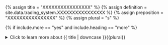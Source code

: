 <!--------------------------------------------- TITLE AND DEFINITION starts -->

{% assign title = "XXXXXXXXXXXXXXXX" %}
{% assign definition = site.data.trading_system.XXXXXXXXXXXXXXXX %}
{% assign preposition = "XXXXXXXXXXXXXXXX" %}
{% assign plural = "s" %}

<!--------------------------------------------- TITLE AND DEFINITION ends -->

{% if include.more == "yes" and include.heading == "more" %}
<details class='detailsCollapsible'><summary class='nobr'>Click to learn more about {{ title | downcase }}{{plural}}
</summary>
{% endif %}

{% if include.heading != "" and include.heading != "more" %}
{{include.heading}} {{title}}
{% endif %}

{% if include.icon != "no" %} 

{% if include.table == "yes" and include.icon != "no" %}
<table class='definitionTable'><tr><td>
{% endif %}

<img src='images/icons/nodes/png{{include.icon}}/{{ title | downcase | replace: " ", "-" }}.png' />

{% if include.table == "yes" and include.icon != "no" %}
</td><td>
{% endif %}

{% endif %}

{% if include.definition == "bold" %}
<strong>{{ definition }}</strong>
{% else %}
{% if include.definition != "no" %}
{{ definition }}
{% endif %}
{% endif %}

{% if include.table == "yes" and include.icon != "no" %}
</td></tr></table>
{% endif %}

{% if include.more == "yes" and include.content == "more" and include.heading != "more" %}
<details class='detailsCollapsible'><summary class='nobr'>Click to learn more about {{ title | downcase }}{{plural}}
</summary>
{% endif %}

{% if include.content != "no" %}

<!--------------------------------------------- CONTENT starts -->Traders usually use market orders when the priority is the certainty of execution over the rate of execution. Depending on the size of the order and the liquidity of the particular market/exchange, market orders may experience more or less slippage.###### Market Orders' RateUsers have no control over the rate at which a market order is filled. The exchange fills the order with available bids/asks at the time of execution.{% include tip.html content="The information below this banner is valid for all types of orders." %}###### Order SizeAs explained in the definition of the execution algorithm, each algorithm is allocated a percentage of the target size defined under the initial targets node.*The simplified logic for non-coders:*```algorithmSize = targetSize * percentageOfStageTargetSize / 100```*The actual code:*```jslet algorithmSizeInBaseAsset = tradingEngineStage.stageBaseAsset.targetSize.value * executionAlgorithm.config.percentageOfStageTargetSize / 100let algorithmSizeInQuotedAsset = tradingEngineStage.stageQuotedAsset.targetSize.value * executionAlgorithm.config.percentageOfStageTargetSize / 100```Similarly, the size of an order is defined as a percentage of the size that the particular algorithm is allowed to execute *(see the configuration)*. *The simplified logic for non-coders:*```orderSize = algorithmSize * percentageOfAlgorithmSize / 100```*The actual code:*```jstradingEngineOrder.orderBaseAsset.size.value = algorithmSizeInBaseAsset * tradingSystemOrder.config.percentageOfAlgorithmSize / 100```Because each execution algorithm may define multiple orders, the typical scenario is that all orders defined within an algorithm add up to 100% of the size allocated to the algorithm. However, it is up to the user how to manage this setting, as different hacks may be found to achieve different behaviors.{% include callout.html type="success" content="If orders defined add up to more than 100% of the size allocated to the algorithm, the trading engine does not enforce a cap." %}Pretty much like the user may decide to define the size of orders within an algorithm above or below the 100% mark, the same is true when defining multiple algorithms. In other words, the user may choose to set up algorithms whose combined sizes amount to more or less than 100%.In cases in which the combined sizes amount to less than 100%, the target size would be partially filled at best. On the other hand, in cases in which the combined sizes amount to more than 100%, then the orders and/or algorithms would compete with each other.{% include callout.html type="success" content="The one validation the trading engine does is to enforce the target size defined under the initial targets node. The target size is treated as a hard cap, so that no position may ever be sized larger than the target." %}If the order size as defined would cause the target size to be breached, then the order size is lowered to match the hard cap.*The simplified logic for non-coders:*```jsif   ( targetSize + sizePlaced > targetSize )     { orderSize = targetSize - sizePlaced }```*The actual code:*```jsif (     tradingEngineOrder.orderBaseAsset.size.value + tradingEngineStage.stageBaseAsset.sizePlaced.value >     tradingEngineStage.stageBaseAsset.targetSize.value   ) {     tradingEngineOrder.orderBaseAsset.size.value = tradingEngineStage.stageBaseAsset.targetSize.value - tradingEngineStage.stageBaseAsset.sizePlaced.value   }```{% include note.html content="See the order's configuration to learn how to set up the order size." %}###### Placing and Filling of OrdersThe trading engine keeps track of the amounts placed and the amounts filled based on the feedback obtained from the exchange, and makes the information available in the size placed and size filled nodes. The nodes are present in multiple contexts, such as the particular stage (open and close) or the particular order type, and are denominated both in the base asset and quoted asset. You may learn more about how to track the size placed and size filled on the trading engine pages.###### Closing of OrdersOrders may be closed upon the occurrence of the following two events:* The exchange reports the order was filled. In such a case, the trading engine closes the order.* The cancel order event is triggered. This is an event the user may configure with the typical set up of situations and conditions.###### Spawning Multiple OrdersAll of the available types of orders may be configured so that multiple orders may be spawned, one after the other, through the same order definition.This allows, for example, setting an order for 1% of the size allocated to the algorithm, and have the trading engine spawn one order per execution cycle until the 100% mark is reached. Such a feature may allow many more hacks and is yet another tool that&mdash;combined with the rest&mdash;enables a great deal of control over orders execution.A new instance of an order may be spawned only under the following  context:* The previous instance of the order is closed. That is, two instances of the same order may not exist at the same time.* The size filled at the level of the execution algorithm is within the limit established in the algorithm's configuration.* The size filled at the level of the stage must be within the target size defined under the initial targets node.{% include note.html content="See the order's configuration to learn how to configure the parameter affecting this behavior." %}<!--------------------------------------------- CONTENT ends -->

{% endif %}

{% if include.more == "yes" and include.content != "more" and include.heading != "more" %}
<details class='detailsCollapsible'><summary class='nobr'>Click to learn more about {{ title | downcase }}{{plural}}
</summary>
{% endif %}

{% if include.adding != "" %}

{{include.adding}} Adding {{preposition}} {{title}} Node

<!--------------------------------------------- ADDING starts -->To add the {{ title | downcase }} node, select *Add Missing Items* on the parent node menu. <!--------------------------------------------- ADDING ends -->

{% endif %}

{% if include.configuring != "" %}

{{include.configuring}} Configuring the {{title}}

<!--------------------------------------------- CONFIGURING starts -->To configure the {{ title | downcase }} node, select *Configure* on the menu. ```json{     "percentageOfAlgorithmSize": 100,      "spawnMultipleOrders": false }```* ```percentageOfAlgorithmSize``` is the definition of how much of the size handled by the algorithm shall be allocated to this particular order. Posible values are real numbers between ```0``` and ```100```, including the extremes. If you set the value to ```0```, the order will not be executed.* ```spawnMultipleOrders``` is the parameter that indicates whether additional spawned orders are allowed (```true```) or not (```false```).<!--------------------------------------------- CONFIGURING ends -->

{% endif %}

{% if include.starting != "" %}

{{include.starting}} Starting {{preposition}} {{title}}

<!--------------------------------------------- STARTING starts -->XXXXXXXXXXXXXXXXXXXXXXXXXXXXXXXXXXXXXXXXXXXXXXXXXXXXXX<!--------------------------------------------- STARTING ends -->

{% endif %}

{% if include.more == "yes" %}
</details>
{% endif %}